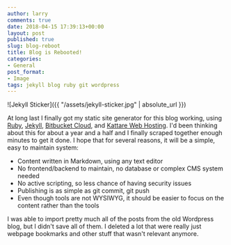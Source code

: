 ```yaml
---
author: larry
comments: true
date: 2018-04-15 17:39:13+00:00
layout: post
published: true
slug: blog-reboot
title: Blog is Rebooted!
categories:
- General
post_format:
- Image
tags: jekyll blog ruby git wordpress
---
```


![Jekyll Sticker]({{ "/assets/jekyll-sticker.jpg" | absolute_url }})

At long last I finally got my static site generator for this blog working, using [Ruby](https://www.ruby-lang.org/en/), 
[Jekyll](https://jekyllrb.com/), [Bitbucket Cloud](https://bitbucket.org/product), and 
[Kattare Web Hosting](https://www.kattare.com/webhosting.kvws).
I'd been thinking about this for about a year and a half and I finally scraped together enough minutes to get it done. I hope that
for several reasons, it will be a simple, easy to maintain system:

- Content written in Markdown, using any text editor
- No frontend/backend to maintain, no database or complex CMS system needed
- No active scripting, so less chance of having security issues
- Publishing is as simple as git commit, git push
- Even though tools are not WYSIWYG, it should be easier to focus on the content rather than the tools

I was able to import pretty much all of the posts from the old Wordpress blog, but I didn't save all of them. I deleted a lot that
were really just webpage bookmarks and other stuff that wasn't relevant anymore.
